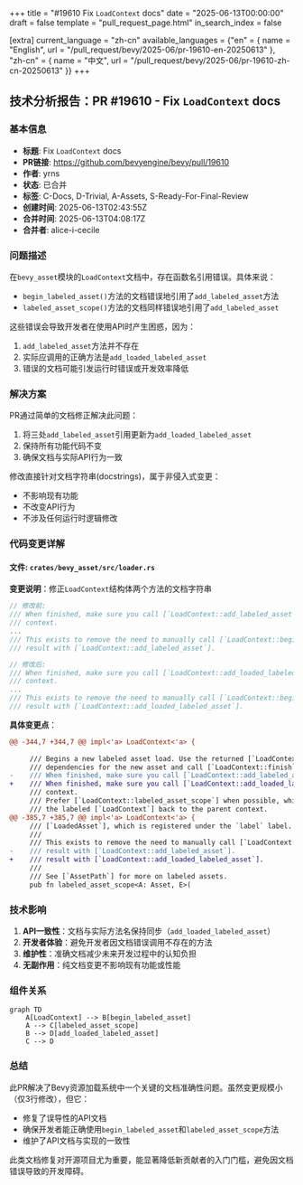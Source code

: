 +++
title = "#19610 Fix `LoadContext` docs"
date = "2025-06-13T00:00:00"
draft = false
template = "pull_request_page.html"
in_search_index = false

[extra]
current_language = "zh-cn"
available_languages = {"en" = { name = "English", url = "/pull_request/bevy/2025-06/pr-19610-en-20250613" }, "zh-cn" = { name = "中文", url = "/pull_request/bevy/2025-06/pr-19610-zh-cn-20250613" }}
+++

## 技术分析报告：PR #19610 - Fix `LoadContext` docs

### 基本信息
- **标题**: Fix `LoadContext` docs
- **PR链接**: https://github.com/bevyengine/bevy/pull/19610
- **作者**: yrns
- **状态**: 已合并
- **标签**: C-Docs, D-Trivial, A-Assets, S-Ready-For-Final-Review
- **创建时间**: 2025-06-13T02:43:55Z
- **合并时间**: 2025-06-13T04:08:17Z
- **合并者**: alice-i-cecile

### 问题描述
在`bevy_asset`模块的`LoadContext`文档中，存在函数名引用错误。具体来说：
- `begin_labeled_asset()`方法的文档错误地引用了`add_labeled_asset`方法
- `labeled_asset_scope()`方法的文档同样错误地引用了`add_labeled_asset`

这些错误会导致开发者在使用API时产生困惑，因为：
1. `add_labeled_asset`方法并不存在
2. 实际应调用的正确方法是`add_loaded_labeled_asset`
3. 错误的文档可能引发运行时错误或开发效率降低

### 解决方案
PR通过简单的文档修正解决此问题：
1. 将三处`add_labeled_asset`引用更新为`add_loaded_labeled_asset`
2. 保持所有功能代码不变
3. 确保文档与实际API行为一致

修改直接针对文档字符串(docstrings)，属于非侵入式变更：
- 不影响现有功能
- 不改变API行为
- 不涉及任何运行时逻辑修改

### 代码变更详解
#### 文件: `crates/bevy_asset/src/loader.rs`

**变更说明**：修正`LoadContext`结构体两个方法的文档字符串

```rust
// 修改前:
/// When finished, make sure you call [`LoadContext::add_labeled_asset`] to add the results back to the parent
/// context.
...
/// This exists to remove the need to manually call [`LoadContext::begin_labeled_asset`] and then manually register the
/// result with [`LoadContext::add_labeled_asset`].

// 修改后:
/// When finished, make sure you call [`LoadContext::add_loaded_labeled_asset`] to add the results back to the parent
/// context.
...
/// This exists to remove the need to manually call [`LoadContext::begin_labeled_asset`] and then manually register the
/// result with [`LoadContext::add_loaded_labeled_asset`].
```

**具体变更点**：
```diff
@@ -344,7 +344,7 @@ impl<'a> LoadContext<'a> {
 
     /// Begins a new labeled asset load. Use the returned [`LoadContext`] to load
     /// dependencies for the new asset and call [`LoadContext::finish`] to finalize the asset load.
-    /// When finished, make sure you call [`LoadContext::add_labeled_asset`] to add the results back to the parent
+    /// When finished, make sure you call [`LoadContext::add_loaded_labeled_asset`] to add the results back to the parent
     /// context.
     /// Prefer [`LoadContext::labeled_asset_scope`] when possible, which will automatically add
     /// the labeled [`LoadContext`] back to the parent context.
@@ -385,7 +385,7 @@ impl<'a> LoadContext<'a> {
     /// [`LoadedAsset`], which is registered under the `label` label.
     ///
     /// This exists to remove the need to manually call [`LoadContext::begin_labeled_asset`] and then manually register the
-    /// result with [`LoadContext::add_labeled_asset`].
+    /// result with [`LoadContext::add_loaded_labeled_asset`].
     ///
     /// See [`AssetPath`] for more on labeled assets.
     pub fn labeled_asset_scope<A: Asset, E>(
```

### 技术影响
1. **API一致性**：文档与实际方法名保持同步（`add_loaded_labeled_asset`）
2. **开发者体验**：避免开发者因文档错误调用不存在的方法
3. **维护性**：准确文档减少未来开发过程中的认知负担
4. **无副作用**：纯文档变更不影响现有功能或性能

### 组件关系
```mermaid
graph TD
    A[LoadContext] --> B[begin_labeled_asset]
    A --> C[labeled_asset_scope]
    B --> D[add_loaded_labeled_asset]
    C --> D
```

### 总结
此PR解决了Bevy资源加载系统中一个关键的文档准确性问题。虽然变更规模小（仅3行修改），但它：
- 修复了误导性的API文档
- 确保开发者能正确使用`begin_labeled_asset`和`labeled_asset_scope`方法
- 维护了API文档与实现的一致性

此类文档修复对开源项目尤为重要，能显著降低新贡献者的入门门槛，避免因文档错误导致的开发障碍。
